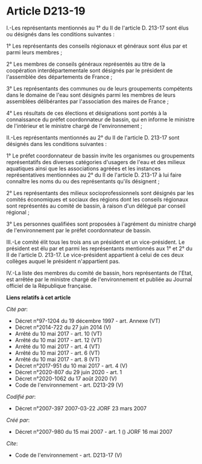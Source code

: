 # Article D213-19

I.-Les représentants mentionnés au 1° du II de l'article D. 213-17 sont élus ou désignés dans les conditions suivantes : 

1° Les représentants des conseils régionaux et généraux sont élus par et parmi leurs membres ; 

2° Les membres de conseils généraux représentés au titre de la coopération interdépartementale sont désignés par le président
de l'assemblée des départements de France ; 

3° Les représentants des communes ou de leurs groupements compétents dans le domaine de l'eau sont désignés parmi les membres
de leurs assemblées délibérantes par l'association des maires de France ; 

4° Les résultats de ces élections et désignations sont portés à la connaissance du préfet coordonnateur de bassin, qui en
informe le ministre de l'intérieur et le ministre chargé de l'environnement ; 

II.-Les représentants mentionnés au 2° du II de l'article D. 213-17 sont désignés dans les conditions suivantes : 

1° Le préfet coordonnateur de bassin invite les organismes ou groupements représentatifs des diverses catégories d'usagers de
l'eau et des milieux aquatiques ainsi que les associations agréées et les instances représentatives mentionnées au 2° du II
de l'article D. 213-17 à lui faire connaître les noms du ou des représentants qu'ils désignent ; 

2° Les représentants des milieux socioprofessionnels sont désignés par les comités économiques et sociaux des régions dont
les conseils régionaux sont représentés au comité de bassin, à raison d'un délégué par conseil régional ; 

3° Les personnes qualifiées sont proposées à l'agrément du ministre chargé de l'environnement par le préfet coordonnateur de
bassin. 

III.-Le comité élit tous les trois ans un président et un vice-président. Le président est élu par et parmi les représentants
mentionnés aux 1° et 2° du II de l'article D. 213-17. Le vice-président appartient à celui de ces deux collèges auquel le
président n'appartient pas. 

IV.-La liste des membres du comité de bassin, hors représentants de l'Etat, est arrêtée par le ministre chargé de
l'environnement et publiée au Journal officiel de la République française.

**Liens relatifs à cet article**

_Cité par_:

  - Décret n°97-1204 du 19 décembre 1997 - art. Annexe (VT)
  - Décret n°2014-722 du 27 juin 2014 (V)
  - Arrêté du 10 mai 2017 - art. 10 (VT)
  - Arrêté du 10 mai 2017 - art. 12 (VT)
  - Arrêté du 10 mai 2017 - art. 4 (VT)
  - Arrêté du 10 mai 2017 - art. 6 (VT)
  - Arrêté du 10 mai 2017 - art. 8 (VT)
  - Décret n°2017-951 du 10 mai 2017 - art. 4 (V)
  - Décret n°2020-807 du 29 juin 2020 - art. 1
  - Décret n°2020-1062 du 17 août 2020 (V)
  - Code de l'environnement - art. D213-29 (V)

_Codifié par_:

  - Décret n°2007-397 2007-03-22 JORF 23 mars 2007

_Créé par_:

  - Décret n°2007-980 du 15 mai 2007 - art. 1 () JORF 16 mai 2007

_Cite_:

  - Code de l'environnement - art. D213-17 (V)
